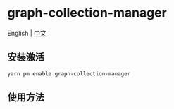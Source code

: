 # graph-collection-manager

English | [中文](./README.zh-CN.md)

## 安装激活

```bash
yarn pm enable graph-collection-manager 
```

## 使用方法

